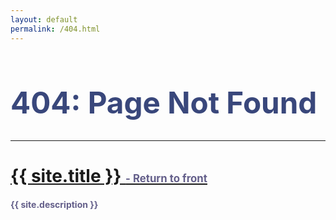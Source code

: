 ```yaml
---
layout: default
permalink: /404.html
---
```


<h1 style="font-size: 3.4em; color: #39477b;">404: Page Not Found</h1>

* * *

<h1>
  <a href="{{ '/' }}">
    {{ site.title }}
    <span style="font-size: .6em; color: #645f8a; text-decoration: none;"> - Return to front</span>
  </a>
</h1>

<h4 style="color: #645f8a;">{{ site.description }}</h4>
